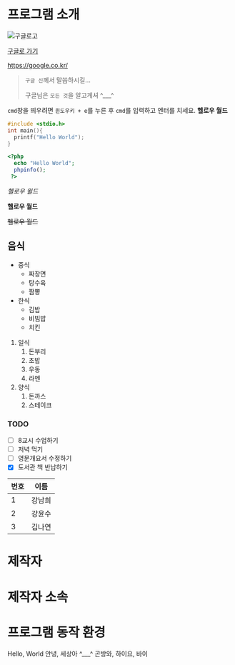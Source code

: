 # 프로그램 소개
![구글로고](https://www.google.com/images/branding/googlelogo/1x/googlelogo_color_272x92dp.png)

[구글로 가기](https://google.co.kr/)

https://google.co.kr/

> `구글 신`께서 말씀하시길...
>
> 구글님은 `모든 것`을 알고계셔 ^___^

`cmd`창을 띄우려면 `윈도우키 + e`를 누른 후 `cmd`를 입력하고 엔터를 치세요.
**헬로우 월드**

```c
#include <stdio.h>
int main(){
  printf("Hello World");
}
```
```php
<?php
  echo "Hello World";
  phpinfo();
 ?>
 ```

*헬로우 윌드*

__헬로우 월드__

~~헬로우 월드~~

## 음식
* 중식
  * 짜장면
  * 탕수육
  * 짬뽕
* 한식
  * 김밥
  * 비빔밥
  * 치킨
1. 일식
    1. 돈부리
    1. 초밥
    1. 우동
    1. 라멘
1. 양식
    1. 돈까스
    1. 스테이크

### TODO
- [ ] 8교시 수업하기
- [ ] 저녁 먹기
- [ ] 영문개요서 수정하기
- [x] 도서관 책 반납하기

번호 | 이름
--- | ---
1 | 강남희
2 | 강윤수
3 | 김나연
    
# 제작자

# 제작자 소속

# 프로그램 동작 환경

Hello, World
안녕, 세상아 ^___^
곤방와, 하이요, 바이
